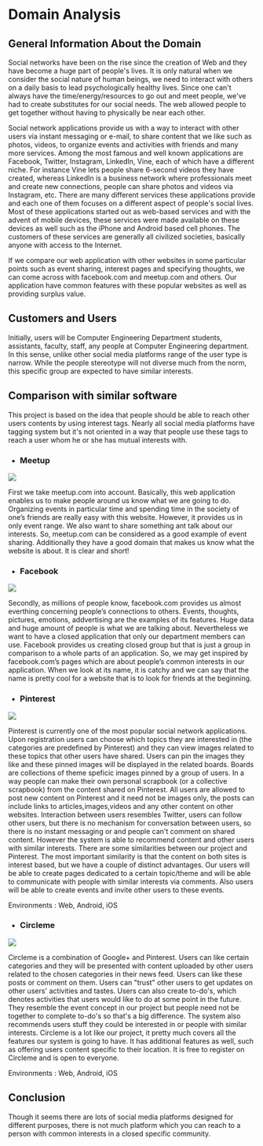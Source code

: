 # Domain Analysis #

## General Information About the Domain ##

Social networks have been on the rise since the creation of Web and they have become a huge part of people's lives. It is only natural when we consider the social nature of human beings, we need to interact with others on a daily basis to lead psychologically healthy lives. Since one can't always have the time/energy/resources to go out and meet people, we've had to create substitutes for our social needs. The web allowed people to get together without having to physically be near each other.

Social network applications provide us with a way to interact with other users via instant messaging or e-mail, to share content that we like such as photos, videos, to organize events and activities with friends and many more services. Among the most famous and well known applications are Facebook, Twitter, Instagram, LinkedIn, Vine, each of which have a different niche. For instance Vine lets people share 6-second videos they have created, whereas LinkedIn is a business network where professionals meet and create new connections, people can share photos and videos via Instagram, etc. There are many different services these applications provide and each one of them focuses on a different aspect of people's social lives. Most of these applications started out as web-based services and with the advent of mobile devices, these services were made available on these devices as well such as the iPhone and Android based cell phones. The customers of these services are generally all civilized societies, basically anyone with access to the Internet.

If we compare our web application with other websites in some particular points such as event sharing, interest pages and specifying thoughts, we can come across with facebook.com and meetup.com and others. Our application have common features with these popular websites as well as providing surplus value.

## Customers and Users ##

Initially, users will be Computer Engineering Department students, assistants, faculty, staff, any people at Computer Engineering department. In this sense, unlike other social media platforms range of the user type is narrow. While the people stereotype will not diverse much from the norm, this specific group are expected to have similar interests.

## Comparison with similar software ##

This project is based on the idea that people should be able to reach other users contents by using interest tags. Nearly all social media platforms have tagging system but it's not oriented in a way that people use these tags to reach a user whom he or she has mutual interests with.

  * ### **Meetup** ###

<img src='http://todaymade.com/blog/wp-content/uploads/2013/10/meetup.png' />

First we take meetup.com into account. Basically, this web application  enables us to make people around us  know what we are going to do. Organizing events in particular time and spending time in the society of one’s friends are really easy with this website. However, it provides us in only event range. We also want to share something ant talk about our interests. So, meetup.com can be considered as a good example of event sharing. Additionally they have a good domain that makes us know what the website is about. It is clear and short!

  * ### **Facebook** ###

<img src='http://polkcitylibrary.com/wp-content/uploads/2014/06/Facebook-logo-small-300x300.png' />

Secondly, as millions of people know, facebook.com provides us almost everthing concerning people’s connections to others. Events, thoughts, pictures, emotions, addvertising are the examples of its features. Huge data and huge amount of people is what we are talking about. Nevertheless we want to have a closed application that only our department members can use. Facebook provides us creating closed group but that is just a group in comparison to a whole parts of an application. So, we may get inspired by facebook.com’s pages which are about people’s common interests in our application. When we look at its name, it is catchy and we can say that the name is pretty cool for a website that is to look for friends at the beginning.

  * ### **Pinterest** ###

<img src='http://www.havernschool.org/wp-content/uploads/2014/11/official-pinterest-logo-tile-300x300.png' />

Pinterest is currently one of the most popular social network applications. Upon registration users can choose which topics they are interested in (the categories are predefined by Pinterest) and they can view images related to these topics that other users have shared. Users can pin the images they like and these pinned images will be displayed in the related boards. Boards are collections of theme speficic images pinned by a group of users.  In a way people can make their own personal scrapbook (or a collective scrapbook) from the content shared on Pinterest. All users are allowed to post new content on Pinterest and it need not be images only, the posts can include links to articles,images,videos and any other content on other websites. Interaction between users resembles Twitter, users can follow other users, but there is no mechanism for conversation between users, so there is no instant messaging or and people can't comment on shared content. However the system is able to recommend content and other users with similar interests.
There are some similarities between our project and Pinterest. The most important similarity is that the content on both sites is interest based, but we have a couple of distinct advantages. Our users will be able to create pages dedicated to a certain topic/theme and will be able to communicate with people with similar interests via comments. Also users will be able to create events and invite other users to these events.

Environments : Web, Android, iOS

  * ### **Circleme** ###

<img src='https://pbs.twimg.com/profile_images/1503204654/logo_icon_CircleMe_400x400.png' />

Circleme is a combination of Google+ and Pinterest. Users can like certain categories and they will be presented with content uploaded by other users related to the chosen categories in their news feed. Users can like these posts or comment on them. Users can "trust" other users to get updates on other users' activities and tastes. Users can also create to-do's, which denotes activities that users would like to do at some point in the future. They resemble the event concept in our project but people need not be together to complete to-do's so that's a big difference. The system also recommends users stuff they could be interested in or people with similar interests.
Circleme is a lot like our project, it pretty much covers all the features our system is going to have. It has additional features as well, such as offering users content specific to their location. It is free to register on Circleme and is open to everyone.

Environments : Web, Android, iOS

## Conclusion ##

Though it seems there are lots of social media platforms designed for different purposes, there is not much platform which you can reach to a person with common interests in a closed specific community.